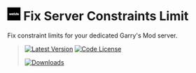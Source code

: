 # <img src="logo.jpg" width="30" alt="The addon's logo." /> Fix Server Constraints Limit
Fix constraint limits for your dedicated Garry's Mod server.

> [<img alt="Latest Version" src="https://img.shields.io/github/v/release/BlueWitherer/FixServerConstraints?include_prereleases&sort=semver&display_name=release&style=for-the-badge&logo=github&logoColor=ffffff&label=Version">](../../releases/)    [<img alt="Code License" src="https://img.shields.io/github/license/BlueWitherer/FixServerConstraints?style=for-the-badge&logo=gnu&logoColor=ffffff&label=License">](LICENSE.md)
>  
> [<img alt="Downloads" src="https://img.shields.io/steam/downloads/3497996983?style=for-the-badge&logo=steam&label=Downloads">](https://steamcommunity.com/sharedfiles/filedetails/?id=3497996983)